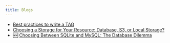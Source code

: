 ```yaml
---
title: Blogs
---
```


- [Best practices to write a TAG](/blog/best-practices-to-write-tag)
- [Choosing a Storage for Your Resource: Database, S3, or Local Storage?](/blog/choosing-a-storage-for-your-resource)
- 🆕 [Choosing Between SQLite and MySQL: The Database Dilemma](/blog/choosing-between-sqlite-and-mysql)
